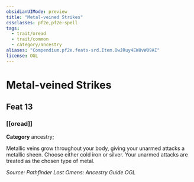 ```yaml
---
obsidianUIMode: preview
title: "Metal-veined Strikes"
cssclasses: pf2e,pf2e-spell
tags:
  - trait/oread
  - trait/common
  - category/ancestry
aliases: "Compendium.pf2e.feats-srd.Item.OwJRuy4EW8vW09AI"
license: OGL
---
```

# Metal-veined Strikes
## Feat 13
### [[oread]]

**Category** ancestry; 




Metallic veins grow throughout your body, giving your unarmed attacks a metallic sheen. Choose either cold iron or silver. Your unarmed attacks are treated as the chosen type of metal.

*Source: Pathfinder Lost Omens: Ancestry Guide*
*OGL*